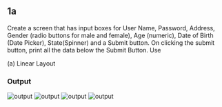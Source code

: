 ## 1a

 Create a screen that has input boxes for User Name, Password, Address, Gender (radio buttons for male and female), Age (numeric), Date of Birth (Date Picker), State(Spinner) and a Submit button. On clicking the submit button, print all the data below the Submit Button. Use

 (a) Linear Layout

### Output
![output](output1.jpg)
![output](output2.jpg)
![output](output3.jpg)
![output](output4.jpg)

